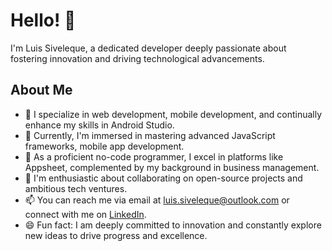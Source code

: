 # Hello! 👋

I'm Luis Siveleque, a dedicated developer deeply passionate about fostering innovation and driving technological advancements. 

## About Me

- 👀 I specialize in web development, mobile development, and continually enhance my skills in Android Studio.
- 🌱 Currently, I'm immersed in mastering advanced JavaScript frameworks, mobile app development.
- 💼 As a proficient no-code programmer, I excel in platforms like Appsheet, complemented by my background in business management.
- 💞️ I'm enthusiastic about collaborating on open-source projects and ambitious tech ventures.
- 📫 You can reach me via email at [luis.siveleque@outlook.com](mailto:luils.siveleque@outlook.com) or connect with me on [LinkedIn](https://www.linkedin.com/in/yourusername).
- 😄 Fun fact: I am deeply committed to innovation and constantly explore new ideas to drive progress and excellence.

<!---
luis-siveleque/luis-siveleque is a ✨ special ✨ repository because its `README.md` (this file) appears on your GitHub profile.
You can click the Preview link to take a look at your changes.
--->
